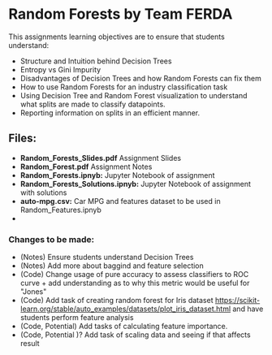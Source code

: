 # Random Forests by Team FERDA
This assignments learning objectives are to ensure that students understand:
- Structure and Intuition behind Decision Trees
- Entropy vs Gini Impurity
- Disadvantages of Decision Trees and how Random Forests can fix them
- How to use Random Forests for an industry classification task
- Using Decision Tree and Random Forest visualization to understand what splits are made to classify datapoints.
- Reporting information on splits in an efficient manner.

## Files:
- **Random_Forests_Slides.pdf** Assignment Slides
- **Random_Forest.pdf** Assignment Notes
- **Random_Forests.ipnyb:** Jupyter Notebook of assignment
- **Random_Forests_Solutions.ipnyb:** Jupyter Notebook of assignment with solutions
- **auto-mpg.csv:** Car MPG and features dataset to be used in Random_Features.ipnyb
-
### Changes to be made:
- (Notes) Ensure students understand Decision Trees
- (Notes) Add more about baggind and feature selection
- (Code) Change usage of pure accuracy to assess classifiers to ROC curve + add understanding as to why this metric would be useful for "Jones"
- (Code) Add task of creating random forest for Iris dataset https://scikit-learn.org/stable/auto_examples/datasets/plot_iris_dataset.html and have students perform feature analysis
- (Code, Potential) Add tasks of calculating feature importance.
- (Code, Potential )? Add task of scaling data and seeing if that affects result

